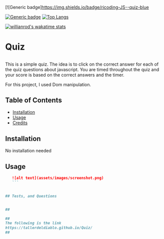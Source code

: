 [![Generic badge]https://img.shields.io/badge/ricoding-JS--quiz-blue 

[![Generic badge](https://img.shields.io/badge/<ricoding>-<quiz>-<blue>.svg)](https://shields.io/)
[![Top Langs](https://github-readme-stats.vercel.app/api/top-langs/?username=tallerdeldiablo)](https://github.com/tallerdeldiablo/Quiz)

[![willianrod's wakatime stats](https://github-readme-stats.vercel.app/api/top-langs/?username=tallerdeldiablo)](https://github.com/tallerdeldiablo/Quiz)
# Quiz

##
This is a simple quiz. The idea is to click on the correct answer for each of the quiz questions about javascript.
You are timed throughout the quiz and your score is based on the correct answers and the timer.

For this project, I used Dom manipulation.

## Table of Contents 
- [Installation](#installation)
- [Usage](#usage)
- [Credits](#credits)


## Installation

No installation needed

## Usage

 ```md
    ![alt text](assets/images/screenshot.png)
    ```


## Tests, and Questions


##

##
The following is the link
https://tallerdeldiablo.github.io/Quiz/
##

